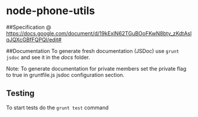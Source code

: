 # node-phone-utils

##Specification
 @ https://docs.google.com/document/d/19kExlN62TGuBOoFKwN8bty_zKdtAslqJQXcGBfFQPQI/edit# 

##Documentation
To generate fresh documentation (JSDoc) use `grunt jsdoc` and see it in the *docs* folder.

Note: To generate documentation for private members set the private flag to true in gruntfile.js jsdoc configuration section.

## Testing
To start tests do the 
`grunt test` command